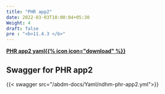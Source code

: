 ```yaml
---
title: "PHR app2"
date: 2022-03-03T18:00:04+05:30
Weight: 4
draft: false
pre : "<b>11.4.3 </b>"
---
```



**[PHR app2 yaml{{% icon icon="download" %}}](../ndhm-phr-app2.yml "download")**


## Swagger for PHR app2

{{< swagger src="/abdm-docs/Yaml/ndhm-phr-app2.yml">}}